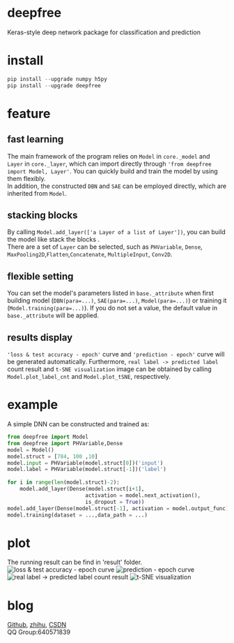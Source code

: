 # deepfree
Keras-style deep network package for classification and prediction
# install
``` python 
pip install --upgrade numpy h5py
pip install --upgrade deepfree
```
# feature
## fast learning
The main framework of the program relies on ``Model`` in ``core._model`` and ``Layer`` in ``core._layer``, which can import directly through ``'from deepfree import Model, Layer'``. You can quickly build and train the model by using them flexibly.<br />
In addition, the constructed ``DBN`` and ``SAE`` can be employed directly, which are inherited from ``Model``.
## stacking blocks
By calling ``Model.add_layer(['a Layer of a list of Layer'])``, you can build the model like stack the blocks .<br />
There are a set of ``Layer`` can be selected, such as ``PHVariable``, ``Dense``, ``MaxPooling2D``,``Flatten``,``Concatenate``, ``MultipleInput``, ``Conv2D``.
## flexible setting
You can set the model's parameters listed in ``base._attribute`` when first building model (``DBN(para=...)``, ``SAE(para=...)``, ``Model(para=...)``) or training it (``Model.training(para=...)``). If you do not set a value, the default value in ``base._attribute`` will be applied.
## results display
``'loss & test accuracy - epoch'`` curve and ``'prediction - epoch'`` curve will be generated automatically. Furthermore, ``real label -> predicted label`` count result and ``t-SNE visualization`` image can be obtained by calling ``Model.plot_label_cnt`` and ``Model.plot_tSNE``, respectively.
# example
A simple DNN can be constructed and trained as:
```python
from deepfree import Model
from deepfree import PHVariable,Dense
model = Model()
model.struct = [784, 100 ,10]
model.input = PHVariable(model.struct[0])('input')
model.label = PHVariable(model.struct[-1])('label')
        
for i in range(len(model.struct)-2):
    model.add_layer(Dense(model.struct[i+1], 
                         activation = model.next_activation(), 
                         is_dropout = True))
model.add_layer(Dense(model.struct[-1], activation = model.output_func))
model.training(dataset = ...,data_path = ...)
```
# plot
The running result can be find in 'result' folder.
![loss & test accuracy - epoch curve](/images/epoch_accuracy.png)
![prediction - epoch curve](/images/pred_result.png)
![real label -> predicted label count result](/images/label_cnt.png)
![t-SNE visualization](/images/tSNE.png)
# blog
[Github](https://github.com/fuzimaoxinan/deepfree),
[zhihu](https://www.zhihu.com/people/fu-zi-36-41/posts),
[CSDN](https://blog.csdn.net/fuzimango/article/list/)<br />
QQ Group:640571839 
